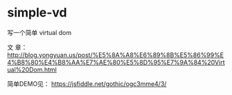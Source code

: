 # simple-vd
写一个简单 virtual dom

文 章：
http://blog.yongyuan.us/post/%E5%8A%A8%E6%89%8B%E5%86%99%E4%B8%80%E4%B8%AA%E7%AE%80%E5%8D%95%E7%9A%84%20Virtual%20Dom.html

简单DEMO见： https://jsfiddle.net/gothic/ogc3mme4/3/
